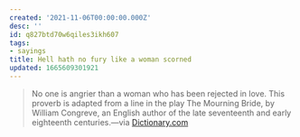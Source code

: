```yaml
---
created: '2021-11-06T00:00:00.000Z'
desc: ''
id: q827btd70w6qiles3ikh607
tags:
- sayings
title: Hell hath no fury like a woman scorned
updated: 1665609301921
---
```

   
> No one is angrier than a woman who has been rejected in love. This proverb is adapted from a line in the play The Mourning Bride, by William Congreve, an English author of the late seventeenth and early eighteenth centuries.—via [Dictionary.com](https://www.dictionary.com/browse/hell-hath-no-fury-like-a-woman-scorned)